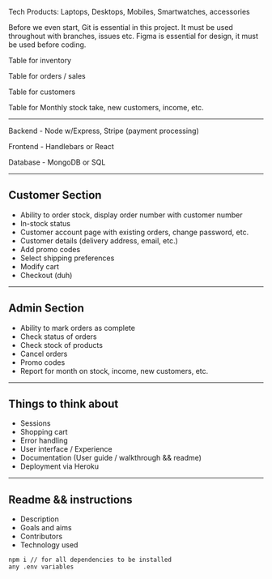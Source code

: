Tech Products: Laptops, Desktops, Mobiles, Smartwatches, accessories

Before we even start, Git is essential in this project. It must be used throughout with branches, issues etc. Figma is essential for design, it must be used before coding.

Table for inventory

Table for orders / sales

Table for customers

Table for Monthly stock take, new customers, income, etc.

***

Backend - Node w/Express, Stripe (payment processing)

Frontend - Handlebars or React

Database - MongoDB or SQL

***
## Customer Section
* Ability to order stock, display order number with customer number
* In-stock status
* Customer account page with existing orders, change password, etc.
* Customer details (delivery address, email, etc.)
* Add promo codes
* Select shipping preferences
* Modify cart
* Checkout (duh)

***
## Admin Section
* Ability to mark orders as complete
* Check status of orders
* Check stock of products
* Cancel orders
* Promo codes
* Report for month on stock, income, new customers, etc.

***
## Things to think about

* Sessions
* Shopping cart
* Error handling
* User interface / Experience
* Documentation (User guide / walkthrough && readme)
* Deployment via Heroku

***
## Readme && instructions

* Description
* Goals and aims
* Contributors
* Technology used

```
npm i // for all dependencies to be installed
any .env variables
```
